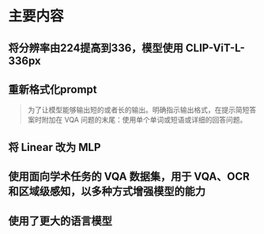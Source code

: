 # 主要内容

## 将分辨率由224提高到336，模型使用 CLIP-ViT-L-336px

## 重新格式化prompt

> 为了让模型能够输出短的或者长的输出。明确指示输出格式，在提示简短答案时附加在 VQA 问题的末尾：使用单个单词或短语或详细的回答问题。

## 将 Linear 改为 MLP

## 使用面向学术任务的 VQA 数据集，用于 VQA、OCR 和区域级感知，以多种方式增强模型的能力

## 使用了更大的语言模型

